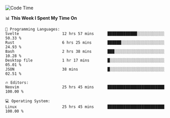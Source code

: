 <!-- [![Top Langs](https://github-readme-stats.vercel.app/api/top-langs/?username=gagahsyuja&theme=dracula&hide_border=true&border_radius=7)](https://github.com/anuraghazra/github-readme-stats) -->

<!--START_SECTION:waka-->
![Code Time](http://img.shields.io/badge/Code%20Time-1%2C294%20hrs%2021%20mins-blue)

📊 **This Week I Spent My Time On** 

```text
💬 Programming Languages: 
Svelte                   12 hrs 57 mins      █████████████░░░░░░░░░░░░   50.33 % 
Rust                     6 hrs 25 mins       ██████░░░░░░░░░░░░░░░░░░░   24.93 % 
Bash                     2 hrs 38 mins       ███░░░░░░░░░░░░░░░░░░░░░░   10.28 % 
Desktop file             1 hr 17 mins        █░░░░░░░░░░░░░░░░░░░░░░░░   05.01 % 
JSON                     38 mins             █░░░░░░░░░░░░░░░░░░░░░░░░   02.51 % 

🔥 Editors: 
Neovim                   25 hrs 45 mins      █████████████████████████   100.00 % 

💻 Operating System: 
Linux                    25 hrs 45 mins      █████████████████████████   100.00 % 
```


<!--END_SECTION:waka-->
